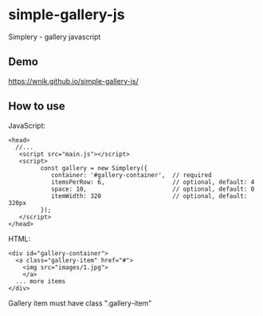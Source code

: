 # simple-gallery-js
Simplery - gallery javascript

## Demo
https://wnik.github.io/simple-gallery-js/

## How to use

JavaScript:
```
<head>
  //...
   <script src="main.js"></script>
   <script>
		 const gallery = new Simplery({
		 	container: '#gallery-container',  // required
		 	itemsPerRow: 6,                   // optional, default: 4
		 	space: 10,                        // optional, default: 0
		 	itemWidth: 320                    // optional, default: 320px
	   	 });
   </script>
</head>
```

HTML:
```
<div id="gallery-container">
  <a class="gallery-item" href="#">
    <img src="images/1.jpg">
	</a>
  ... more items
</div>
```
Gallery item must have class ".gallery-item"
